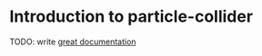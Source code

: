 # Introduction to particle-collider

TODO: write [great documentation](http://jacobian.org/writing/what-to-write/)

